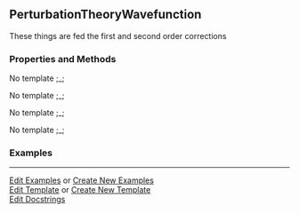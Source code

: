 ## <a id="Psience.VPT2.Wavefunctions.PerturbationTheoryWavefunction">PerturbationTheoryWavefunction</a>
These things are fed the first and second order corrections

### Properties and Methods
No template ;_;

No template ;_;

No template ;_;

No template ;_;

### Examples


___

[Edit Examples](https://github.com/McCoyGroup/Psience/edit/gh-pages/ci/examples/ci/docs/Psience/VPT2/Wavefunctions/PerturbationTheoryWavefunction.md) or 
[Create New Examples](https://github.com/McCoyGroup/Psience/new/gh-pages/?filename=ci/examples/ci/docs/Psience/VPT2/Wavefunctions/PerturbationTheoryWavefunction.md) <br/>
[Edit Template](https://github.com/McCoyGroup/Psience/edit/gh-pages/ci/docs/ci/docs/Psience/VPT2/Wavefunctions/PerturbationTheoryWavefunction.md) or 
[Create New Template](https://github.com/McCoyGroup/Psience/new/gh-pages/?filename=ci/docs/templates/ci/docs/Psience/VPT2/Wavefunctions/PerturbationTheoryWavefunction.md) <br/>
[Edit Docstrings](https://github.com/McCoyGroup/Psience/edit/edit/VPT2/Wavefunctions.py?message=Update%20Docs)